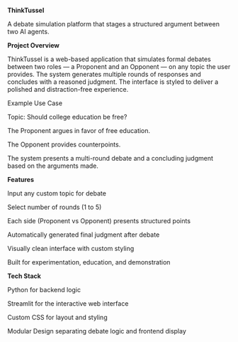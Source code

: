 **ThinkTussel**

A debate simulation platform that stages a structured argument between two AI agents.

**Project Overview**

ThinkTussel is a web-based application that simulates formal debates between two roles — a Proponent and an Opponent — on any topic the user provides. The system generates multiple rounds of responses and concludes with a reasoned judgment. The interface is styled to deliver a polished and distraction-free experience.

Example Use Case

Topic: Should college education be free?

The Proponent argues in favor of free education.

The Opponent provides counterpoints.

The system presents a multi-round debate and a concluding judgment based on the arguments made.


**Features**

Input any custom topic for debate

Select number of rounds (1 to 5)

Each side (Proponent vs Opponent) presents structured points

Automatically generated final judgment after debate

Visually clean interface with custom styling

Built for experimentation, education, and demonstration

**Tech Stack**

Python for backend logic

Streamlit for the interactive web interface

Custom CSS for layout and styling

Modular Design separating debate logic and frontend display
